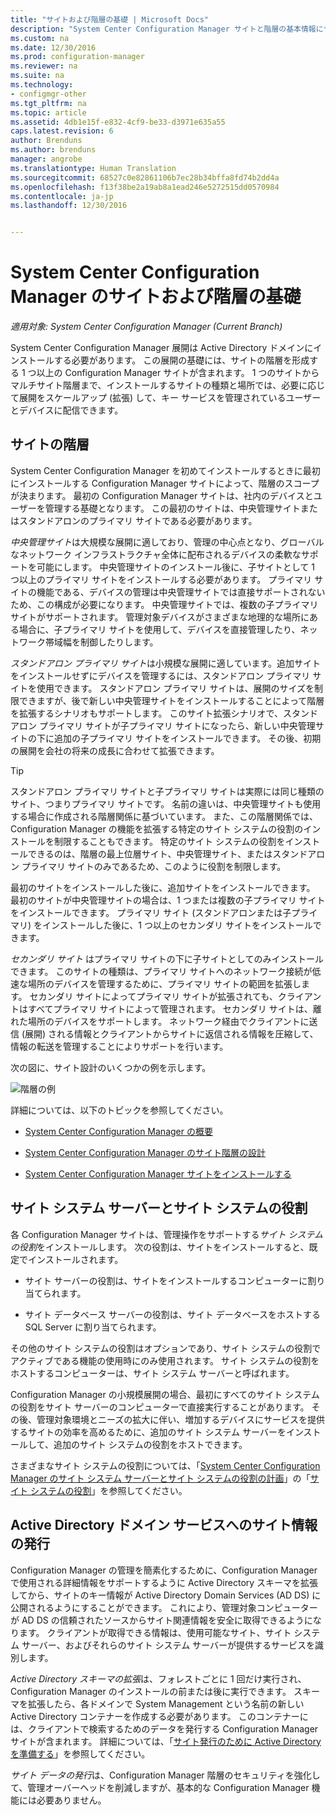 ```yaml
---
title: "サイトおよび階層の基礎 | Microsoft Docs"
description: "System Center Configuration Manager サイトと階層の基本情報について説明します。"
ms.custom: na
ms.date: 12/30/2016
ms.prod: configuration-manager
ms.reviewer: na
ms.suite: na
ms.technology:
- configmgr-other
ms.tgt_pltfrm: na
ms.topic: article
ms.assetid: 4db1e15f-e832-4cf9-be33-d3971e635a55
caps.latest.revision: 6
author: Brenduns
ms.author: brenduns
manager: angrobe
ms.translationtype: Human Translation
ms.sourcegitcommit: 68527c0e82861106b7ec28b34bffa8fd74b2dd4a
ms.openlocfilehash: f13f38be2a19ab8a1ead246e5272515dd0570984
ms.contentlocale: ja-jp
ms.lasthandoff: 12/30/2016


---
```

# <a name="fundamentals-of-sites-and-hierarchies-for-system-center-configuration-manager"></a>System Center Configuration Manager のサイトおよび階層の基礎

*適用対象: System Center Configuration Manager (Current Branch)*

System Center Configuration Manager 展開は Active Directory ドメインにインストールする必要があります。 この展開の基礎には、サイトの階層を形成する 1 つ以上の Configuration Manager サイトが含まれます。 1 つのサイトからマルチサイト階層まで、インストールするサイトの種類と場所では、必要に応じて展開をスケールアップ (拡張) して、キー サービスを管理されているユーザーとデバイスに配信できます。

## <a name="hierarchies-of-sites"></a>サイトの階層
System Center Configuration Manager を初めてインストールするときに最初にインストールする Configuration Manager サイトによって、階層のスコープが決まります。 最初の Configuration Manager サイトは、社内のデバイスとユーザーを管理する基礎となります。 この最初のサイトは、中央管理サイトまたはスタンドアロンのプライマリ サイトである必要があります。  

 *中央管理サイト*は大規模な展開に適しており、管理の中心点となり、グローバルなネットワーク インフラストラクチャ全体に配布されるデバイスの柔軟なサポートを可能にします。 中央管理サイトのインストール後に、子サイトとして 1 つ以上のプライマリ サイトをインストールする必要があります。 プライマリ サイトの機能である、デバイスの管理は中央管理サイトでは直接サポートされないため、この構成が必要になります。 中央管理サイトでは、複数の子プライマリ サイトがサポートされます。 管理対象デバイスがさまざまな地理的な場所にある場合に、子プライマリ サイトを使用して、デバイスを直接管理したり、ネットワーク帯域幅を制御したりします。  

 *スタンドアロン プライマリ サイト*は小規模な展開に適しています。追加サイトをインストールせずにデバイスを管理するには、スタンドアロン プライマリ サイトを使用できます。 スタンドアロン プライマリ サイトは、展開のサイズを制限できますが、後で新しい中央管理サイトをインストールすることによって階層を拡張するシナリオもサポートします。 このサイト拡張シナリオで、スタンドアロン プライマリ サイトが子プライマリ サイトになったら、新しい中央管理サイトの下に追加の子プライマリ サイトをインストールできます。 その後、初期の展開を会社の将来の成長に合わせて拡張できます。  

> [!TIP]  
>  スタンドアロン プライマリ サイトと子プライマリ サイトは実際には同じ種類のサイト、つまりプライマリ サイトです。 名前の違いは、中央管理サイトも使用する場合に作成される階層関係に基づいています。 また、この階層関係では、Configuration Manager の機能を拡張する特定のサイト システムの役割のインストールを制限することもできます。 特定のサイト システムの役割をインストールできるのは、階層の最上位層サイト、中央管理サイト、またはスタンドアロン プライマリ サイトのみであるため、このように役割を制限します。  

 最初のサイトをインストールした後に、追加サイトをインストールできます。 最初のサイトが中央管理サイトの場合は、1 つまたは複数の子プライマリ サイトをインストールできます。 プライマリ サイト (スタンドアロンまたは子プライマリ) をインストールした後に、1 つ以上のセカンダリ サイトをインストールできます。  

 *セカンダリ サイト* はプライマリ サイトの下に子サイトとしてのみインストールできます。 このサイトの種類は、プライマリ サイトへのネットワーク接続が低速な場所のデバイスを管理するために、プライマリ サイトの範囲を拡張します。 セカンダリ サイトによってプライマリ サイトが拡張されても、クライアントはすべてプライマリ サイトによって管理されます。 セカンダリ サイトは、離れた場所のデバイスをサポートします。 ネットワーク経由でクライアントに送信 (展開) される情報とクライアントからサイトに返信される情報を圧縮して、情報の転送を管理することによりサポートを行います。  

 次の図に、サイト設計のいくつかの例を示します。  

 ![階層の例](media/Hierarchy_examples.png)  

 詳細については、以下のトピックを参照してください。  

-   [System Center Configuration Manager の概要](../../core/understand/introduction.md)  

-   [System Center Configuration Manager のサイト階層の設計](../../core/plan-design/hierarchy/design-a-hierarchy-of-sites.md)  

-   [System Center Configuration Manager サイトをインストールする](/sccm/core/servers/deploy/install/installing-sites)  

## <a name="site-system-servers-and-site-system-roles"></a>サイト システム サーバーとサイト システムの役割  
 各 Configuration Manager サイトは、管理操作をサポートする*サイト システムの役割*をインストールします。 次の役割は、サイトをインストールすると、既定でインストールされます。

-   サイト サーバーの役割は、サイトをインストールするコンピューターに割り当てられます。

-   サイト データベース サーバーの役割は、サイト データベースをホストする SQL Server に割り当てられます。

その他のサイト システムの役割はオプションであり、サイト システムの役割でアクティブである機能の使用時にのみ使用されます。 サイト システムの役割をホストするコンピューターは、サイト システム サーバーと呼ばれます。  

 Configuration Manager の小規模展開の場合、最初にすべてのサイト システムの役割をサイト サーバーのコンピューターで直接実行することがあります。 その後、管理対象環境とニーズの拡大に伴い、増加するデバイスにサービスを提供するサイトの効率を高めるために、追加のサイト システム サーバーをインストールして、追加のサイト システムの役割をホストできます。  

 さまざまなサイト システムの役割については、「[System Center Configuration Manager のサイト システム サーバーとサイト システムの役割の計画](../../core/plan-design/hierarchy/plan-for-site-system-servers-and-site-system-roles.md)」の「[サイト システムの役割](../../core/plan-design/hierarchy/plan-for-site-system-servers-and-site-system-roles.md#bkmk_planroles)」を参照してください。

## <a name="publishing-site-information-to-active-directory-domain-services"></a>Active Directory ドメイン サービスへのサイト情報の発行  
 Configuration Manager の管理を簡素化するために、Configuration Manager で使用される詳細情報をサポートするように Active Directory スキーマを拡張してから、サイトのキー情報が Active Directory Domain Services (AD DS) に公開されるようにすることができます。 これにより、管理対象コンピューターが AD DS の信頼されたソースからサイト関連情報を安全に取得できるようになります。 クライアントが取得できる情報は、使用可能なサイト、サイト システム サーバー、およびそれらのサイト システム サーバーが提供するサービスを識別します。  

 *Active Directory スキーマの拡張*は、フォレストごとに 1 回だけ実行され、Configuration Manager のインストールの前または後に実行できます。   スキーマを拡張したら、各ドメインで System Management という名前の新しい Active Directory コンテナーを作成する必要があります。 このコンテナーには、クライアントで検索するためのデータを発行する Configuration Manager サイトが含まれます。 詳細については、「[サイト発行のために Active Directory を準備する](../../core/plan-design/network/extend-the-active-directory-schema.md)」を参照してください。  

 *サイト データの発行*は、Configuration Manager 階層のセキュリティを強化して、管理オーバーヘッドを削減しますが、基本的な Configuration Manager 機能には必要ありません。  

